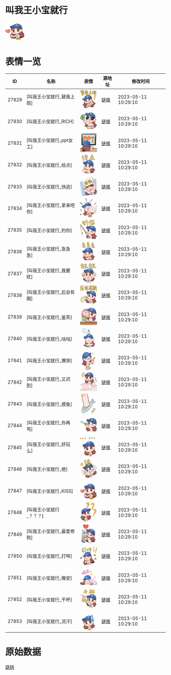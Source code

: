 # 叫我王小宝就行

<img src="./cover.png" height="60" alt="cover" />

# 表情一览

|ID|名称|表情|源地址|修改时间|
|----|----|----|----|----|
|27829|[叫我王小宝就行_替我上班]|<img src="./pic/027829_%5B叫我王小宝就行_替我上班%5D.png" height="60" alt="替我上班"/>|[链接](https://i0.hdslb.com/bfs/garb/3b1928502a82b960c4212040b33920948b00a50b.png)|2023-05-11 10:29:10|
|27830|[叫我王小宝就行_RICH]|<img src="./pic/027830_%5B叫我王小宝就行_RICH%5D.png" height="60" alt="RICH"/>|[链接](https://i0.hdslb.com/bfs/garb/3d0156db6d3f7e4ea3fcc54675f57f420d0e3d8d.png)|2023-05-11 10:29:10|
|27831|[叫我王小宝就行_ppt女工]|<img src="./pic/027831_%5B叫我王小宝就行_ppt女工%5D.png" height="60" alt="ppt女工"/>|[链接](https://i0.hdslb.com/bfs/garb/b9abe7dd6647bd344b051618fa922621ac791428.png)|2023-05-11 10:29:10|
|27832|[叫我王小宝就行_给点]|<img src="./pic/027832_%5B叫我王小宝就行_给点%5D.png" height="60" alt="给点"/>|[链接](https://i0.hdslb.com/bfs/garb/09a1b28c8f8b7fd55999838d6ad4a32cad452a2b.png)|2023-05-11 10:29:10|
|27833|[叫我王小宝就行_快逃]|<img src="./pic/027833_%5B叫我王小宝就行_快逃%5D.png" height="60" alt="快逃"/>|[链接](https://i0.hdslb.com/bfs/garb/1a186ee965a3590929e1e1db720be26bd61cddc4.png)|2023-05-11 10:29:10|
|27834|[叫我王小宝就行_拿来吧你]|<img src="./pic/027834_%5B叫我王小宝就行_拿来吧你%5D.png" height="60" alt="拿来吧你"/>|[链接](https://i0.hdslb.com/bfs/garb/5556e68c90cc20406e2fbb17eb8d8f2eff5213a8.png)|2023-05-11 10:29:10|
|27835|[叫我王小宝就行_钓你]|<img src="./pic/027835_%5B叫我王小宝就行_钓你%5D.png" height="60" alt="钓你"/>|[链接](https://i0.hdslb.com/bfs/garb/80cd6d5d652e9c10cf2dd4d25d708b492689f4e4.png)|2023-05-11 10:29:10|
|27836|[叫我王小宝就行_急急急]|<img src="./pic/027836_%5B叫我王小宝就行_急急急%5D.png" height="60" alt="急急急"/>|[链接](https://i0.hdslb.com/bfs/garb/9bc99a58c9eb55f341f0a467fa58a855b70c4d68.png)|2023-05-11 10:29:10|
|27837|[叫我王小宝就行_我要旺]|<img src="./pic/027837_%5B叫我王小宝就行_我要旺%5D.png" height="60" alt="我要旺"/>|[链接](https://i0.hdslb.com/bfs/garb/94f2540805921cacece7419bba27275efc5ec4b3.png)|2023-05-11 10:29:10|
|27838|[叫我王小宝就行_后会有期]|<img src="./pic/027838_%5B叫我王小宝就行_后会有期%5D.png" height="60" alt="后会有期"/>|[链接](https://i0.hdslb.com/bfs/garb/e0189a8c69f09577da125af0f0149268e028191a.png)|2023-05-11 10:29:10|
|27839|[叫我王小宝就行_鉴茶]|<img src="./pic/027839_%5B叫我王小宝就行_鉴茶%5D.png" height="60" alt="鉴茶"/>|[链接](https://i0.hdslb.com/bfs/garb/731e2d225684e0e58464561ca38303ca402dbccb.png)|2023-05-11 10:29:10|
|27840|[叫我王小宝就行_咕咕]|<img src="./pic/027840_%5B叫我王小宝就行_咕咕%5D.png" height="60" alt="咕咕"/>|[链接](https://i0.hdslb.com/bfs/garb/8ea46e05666634472bc541e339f7171d9961ee4c.png)|2023-05-11 10:29:10|
|27841|[叫我王小宝就行_爆哭]|<img src="./pic/027841_%5B叫我王小宝就行_爆哭%5D.png" height="60" alt="爆哭"/>|[链接](https://i0.hdslb.com/bfs/garb/ab763f78dd44ec3484123ade54c25d9c91226231.png)|2023-05-11 10:29:10|
|27842|[叫我王小宝就行_又迟到]|<img src="./pic/027842_%5B叫我王小宝就行_又迟到%5D.png" height="60" alt="又迟到"/>|[链接](https://i0.hdslb.com/bfs/garb/edebe0fc3f66b870ce95e8b5abfe3e9f8c8a99bf.png)|2023-05-11 10:29:10|
|27843|[叫我王小宝就行_摸鱼]|<img src="./pic/027843_%5B叫我王小宝就行_摸鱼%5D.png" height="60" alt="摸鱼"/>|[链接](https://i0.hdslb.com/bfs/garb/f597a40bcb6fad088b3f8ddc295b86ab55f68a41.png)|2023-05-11 10:29:10|
|27844|[叫我王小宝就行_你再骂]|<img src="./pic/027844_%5B叫我王小宝就行_你再骂%5D.png" height="60" alt="你再骂"/>|[链接](https://i0.hdslb.com/bfs/garb/cfd6e2d8384fe393c49c411cb57327288c9ab882.png)|2023-05-11 10:29:10|
|27845|[叫我王小宝就行_好玩么]|<img src="./pic/027845_%5B叫我王小宝就行_好玩么%5D.png" height="60" alt="好玩么"/>|[链接](https://i0.hdslb.com/bfs/garb/ca6de0b1a9d02b61428996991e30b2de142b6098.png)|2023-05-11 10:29:10|
|27846|[叫我王小宝就行_绝]|<img src="./pic/027846_%5B叫我王小宝就行_绝%5D.png" height="60" alt="绝"/>|[链接](https://i0.hdslb.com/bfs/garb/faf0c0548452246e4bd1d3d8b05bc4001ef50f90.png)|2023-05-11 10:29:10|
|27847|[叫我王小宝就行_KISS]|<img src="./pic/027847_%5B叫我王小宝就行_KISS%5D.png" height="60" alt="KISS"/>|[链接](https://i0.hdslb.com/bfs/garb/f0738dab809a53c91d858ffe1742bac25d2b3bbc.png)|2023-05-11 10:29:10|
|27848|[叫我王小宝就行_？？？]|<img src="./pic/027848_%5B叫我王小宝就行_？？？%5D.png" height="60" alt="？？？"/>|[链接](https://i0.hdslb.com/bfs/garb/166ed183f7195811731ad43c2993bce3192d1006.png)|2023-05-11 10:29:10|
|27849|[叫我王小宝就行_最爱修狗]|<img src="./pic/027849_%5B叫我王小宝就行_最爱修狗%5D.png" height="60" alt="最爱修狗"/>|[链接](https://i0.hdslb.com/bfs/garb/4f5e8710c4f53bfd63bfd3041a2d81bcc61298e8.png)|2023-05-11 10:29:10|
|27850|[叫我王小宝就行_打咩]|<img src="./pic/027850_%5B叫我王小宝就行_打咩%5D.png" height="60" alt="打咩"/>|[链接](https://i0.hdslb.com/bfs/garb/a05111c8c6a3e4d9528b0104e8ba763b7b28e214.png)|2023-05-11 10:29:10|
|27851|[叫我王小宝就行_晚安]|<img src="./pic/027851_%5B叫我王小宝就行_晚安%5D.png" height="60" alt="晚安"/>|[链接](https://i0.hdslb.com/bfs/garb/d0df68a7e90e4a926ba574dc71824b8144789aa6.png)|2023-05-11 10:29:10|
|27852|[叫我王小宝就行_干杯]|<img src="./pic/027852_%5B叫我王小宝就行_干杯%5D.png" height="60" alt="干杯"/>|[链接](https://i0.hdslb.com/bfs/garb/72717cba1685af55e9886833425625584f18e049.png)|2023-05-11 10:29:10|
|27853|[叫我王小宝就行_流汗]|<img src="./pic/027853_%5B叫我王小宝就行_流汗%5D.png" height="60" alt="流汗"/>|[链接](https://i0.hdslb.com/bfs/garb/653b6ede5935795dd185e815dfcaa156b4e03db2.png)|2023-05-11 10:29:10|

# 原始数据

[跳转](./raw.json)

